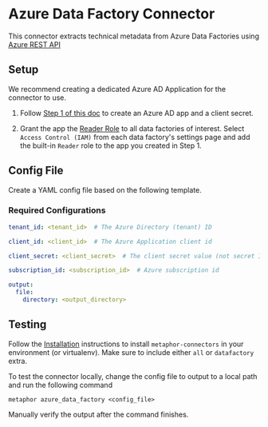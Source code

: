 # Azure Data Factory Connector

This connector extracts technical metadata from Azure Data Factories using [Azure REST API](https://learn.microsoft.com/en-us/rest/api/datafactory/v2)

## Setup

We recommend creating a dedicated Azure AD Application for the connector to use.

1. Follow [Step 1 of this doc](https://docs.microsoft.com/en-us/power-bi/developer/embedded/embed-service-principal#step-1---create-an-azure-ad-app) to create an Azure AD app and a client secret.

2. Grant the app the [Reader Role](https://learn.microsoft.com/en-us/azure/role-based-access-control/built-in-roles#reader) to all data factories of interest. Select `Access Control (IAM)` from each data factory's settings page and add the built-in `Reader` role to the app you created in Step 1.

## Config File

Create a YAML config file based on the following template.

### Required Configurations

```yaml
tenant_id: <tenant_id>  # The Azure Directory (tenant) ID

client_id: <client_id>  # The Azure Application client id

client_secret: <client_secret>  # The client secret value (not secret ID)

subscription_id: <subscription_id>  # Azure subscription id

output:
  file:
    directory: <output_directory>
```


## Testing

Follow the [Installation](../../README.md) instructions to install `metaphor-connectors` in your environment (or virtualenv). Make sure to include either `all` or `datafactory` extra.

To test the connector locally, change the config file to output to a local path and run the following command

```shell
metaphor azure_data_factory <config_file>
```

Manually verify the output after the command finishes.
